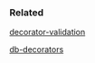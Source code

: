 ### Related

[decorator-validation](https://github.com/TiagoVenceslau/decorator-decorators)

[db-decorators](https://github.com/TiagoVenceslau/db-decorators)
